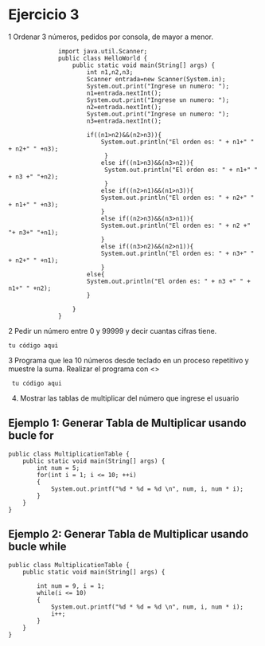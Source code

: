 # Ejercicio 3
1 Ordenar 3 números, pedidos por consola, de mayor a menor.

                  import java.util.Scanner;
                  public class HelloWorld {
                      public static void main(String[] args) {
                          int n1,n2,n3;
                          Scanner entrada=new Scanner(System.in);
                          System.out.print("Ingrese un numero: ");
                          n1=entrada.nextInt();
                          System.out.print("Ingrese un numero: ");
                          n2=entrada.nextInt();
                          System.out.print("Ingrese un numero: ");
                          n3=entrada.nextInt();

                          if((n1>n2)&&(n2>n3)){
                              System.out.println("El orden es: " + n1+" " + n2+" " +n3);
                               }
                              else if((n1>n3)&&(n3>n2)){
                               System.out.println("El orden es: " + n1+" " + n3 +" "+n2);       
                               }
                              else if((n2>n1)&&(n1>n3)){
                              System.out.println("El orden es: " + n2+" " + n1+" " +n3);
                              }
                              else if((n2>n3)&&(n3>n1)){
                              System.out.println("El orden es: " + n2 +" "+ n3+" "+n1);
                              }
                              else if((n3>n2)&&(n2>n1)){
                              System.out.println("El orden es: " + n3+" " + n2+" " +n1); 
                              }
                          else{
                          System.out.println("El orden es: " + n3 +" " + n1+" " +n2);
                          }

                      }
                  }
2  Pedir un número entre 0 y 99999 y decir cuantas cifras tiene.

    tu código aqui

3 Programa que lea 10 números desde teclado en un proceso repetitivo y muestre la suma. Realizar el programa con <<while>>
  
     tu código aqui
  
4. Mostrar las tablas de multiplicar del número que ingrese el usuario

## Ejemplo 1: Generar Tabla de Multiplicar usando bucle for 
  
    public class MultiplicationTable {
        public static void main(String[] args) {
            int num = 5;
            for(int i = 1; i <= 10; ++i)
            {
                System.out.printf("%d * %d = %d \n", num, i, num * i);
            }
        }
    }

## Ejemplo 2: Generar Tabla de Multiplicar usando bucle while 

    public class MultiplicationTable {
        public static void main(String[] args) {

            int num = 9, i = 1;
            while(i <= 10)
            {
                System.out.printf("%d * %d = %d \n", num, i, num * i);
                i++;
            }
        }
    }
                                  
  
